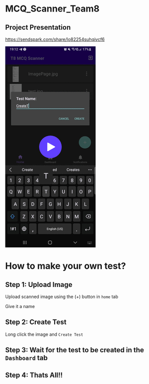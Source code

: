 # MCQ_Scanner_Team8

## Project Presentation

https://sendspark.com/share/lo82254suhqivcf6

[![Project Presentation](https://github.com/Meliodas98765/MCQ_SCANNER/blob/sidharth/thumbnail.gif)](https://github.com/Meliodas98765/MCQ_SCANNER/blob/sidharth/SR_1.mp4)

# How to make your own test?

## Step 1: Upload Image
Upload scanned image using the (+) button in ```home``` tab

Give it a name

## Step 2: Create Test
Long click the image and ```Create Test```

## Step 3: Wait for the test to be created in the ```Dashboard``` tab

## Step 4: Thats All!!

